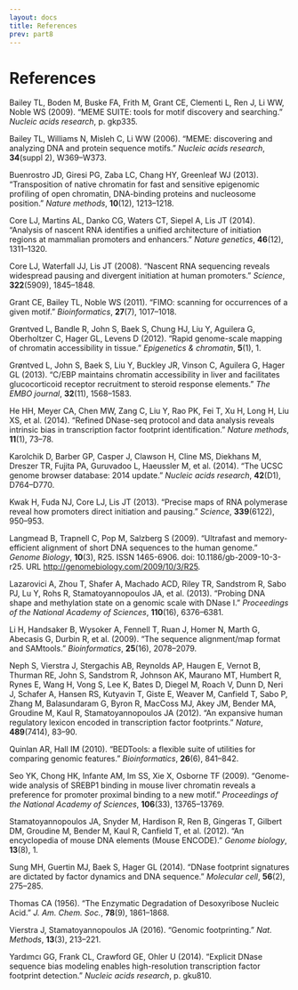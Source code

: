 ```yaml
---
layout: docs
title: References
prev: part8
---
```


# References

Bailey TL, Boden M, Buske FA, Frith M, Grant CE, Clementi L, Ren J, Li WW, Noble WS (2009). “MEME SUITE: tools for motif discovery and searching.” *Nucleic acids research*, p. gkp335.

Bailey TL, Williams N, Misleh C, Li WW (2006). “MEME: discovering and analyzing DNA and protein sequence motifs.” *Nucleic acids research*, **34**(suppl 2), W369–W373.

Buenrostro JD, Giresi PG, Zaba LC, Chang HY, Greenleaf WJ (2013). “Transposition of native chromatin for fast and sensitive epigenomic profiling of open chromatin, DNA-binding proteins and nucleosome position.” *Nature methods*, **10**(12), 1213–1218.

Core LJ, Martins AL, Danko CG, Waters CT, Siepel A, Lis JT (2014). “Analysis of nascent RNA identifies a unified architecture of initiation regions at mammalian promoters and enhancers.” *Nature genetics*, **46**(12), 1311–1320.

Core LJ, Waterfall JJ, Lis JT (2008). “Nascent RNA sequencing reveals widespread pausing and divergent initiation at human promoters.” *Science*, **322**(5909), 1845–1848.

Grant CE, Bailey TL, Noble WS (2011). “FIMO: scanning for occurrences of a given motif.” *Bioinformatics*, **27**(7), 1017–1018.

Grøntved L, Bandle R, John S, Baek S, Chung HJ, Liu Y, Aguilera G, Oberholtzer C, Hager GL, Levens D (2012). “Rapid genome-scale mapping of chromatin accessibility in tissue.” *Epigenetics & chromatin*, **5**(1), 1.

Grøntved L, John S, Baek S, Liu Y, Buckley JR, Vinson C, Aguilera G, Hager GL (2013). “C/EBP maintains chromatin accessibility in liver and facilitates glucocorticoid receptor recruitment to steroid response elements.” *The EMBO journal*, **32**(11), 1568–1583.

He HH, Meyer CA, Chen MW, Zang C, Liu Y, Rao PK, Fei T, Xu H, Long H, Liu XS, et al. (2014). “Refined DNase-seq protocol and data analysis reveals intrinsic bias in transcription factor footprint identification.” *Nature methods*, **11**(1), 73–78.

Karolchik D, Barber GP, Casper J, Clawson H, Cline MS, Diekhans M, Dreszer TR, Fujita PA, Guruvadoo L, Haeussler M, et al. (2014). “The UCSC genome browser database: 2014 update.” *Nucleic acids research*, **42**(D1), D764–D770.

Kwak H, Fuda NJ, Core LJ, Lis JT (2013). “Precise maps of RNA polymerase reveal how promoters direct initiation and pausing.” *Science*, **339**(6122), 950–953.

Langmead B, Trapnell C, Pop M, Salzberg S (2009). “Ultrafast and memory-efficient alignment of short DNA sequences to the human genome.” *Genome Biology*, **10**(3), R25. ISSN 1465-6906. doi: 10.1186/gb-2009-10-3-r25. URL http://genomebiology.com/2009/10/3/R25.

Lazarovici A, Zhou T, Shafer A, Machado ACD, Riley TR, Sandstrom R, Sabo PJ, Lu Y, Rohs R, Stamatoyannopoulos JA, et al. (2013). “Probing DNA shape and methylation state on a genomic scale with DNase I.” *Proceedings of the National Academy of Sciences*, **110**(16), 6376–6381.

Li H, Handsaker B, Wysoker A, Fennell T, Ruan J, Homer N, Marth G, Abecasis G, Durbin R, et al. (2009). “The sequence alignment/map format and SAMtools.” *Bioinformatics*, **25**(16), 2078–2079.

Neph S, Vierstra J, Stergachis AB, Reynolds AP, Haugen E, Vernot B, Thurman RE, John S, Sandstrom R, Johnson AK, Maurano MT, Humbert R, Rynes E, Wang H, Vong S, Lee K, Bates D, Diegel M, Roach V, Dunn D, Neri J, Schafer A, Hansen RS, Kutyavin T, Giste E, Weaver M, Canfield T, Sabo P, Zhang M, Balasundaram G, Byron R, MacCoss MJ, Akey JM, Bender MA, Groudine M, Kaul R, Stamatoyannopoulos JA (2012). “An expansive human regulatory lexicon encoded in transcription factor footprints.” *Nature*, **489**(7414), 83–90.

Quinlan AR, Hall IM (2010). “BEDTools: a flexible suite of utilities for comparing genomic features.” *Bioinformatics*, **26**(6), 841–842.

Seo YK, Chong HK, Infante AM, Im SS, Xie X, Osborne TF (2009). “Genome-wide analysis of SREBP1 binding in mouse liver chromatin reveals a preference for promoter proximal binding to a new motif.” *Proceedings of the National Academy of Sciences*, **106**(33), 13765–13769.

Stamatoyannopoulos JA, Snyder M, Hardison R, Ren B, Gingeras T, Gilbert DM, Groudine M, Bender M, Kaul R, Canfield T, et al. (2012). “An encyclopedia of mouse DNA elements (Mouse ENCODE).” *Genome biology*, **13**(8), 1.

Sung MH, Guertin MJ, Baek S, Hager GL (2014). “DNase footprint signatures are dictated by factor dynamics and DNA sequence.” *Molecular cell*, **56**(2), 275–285.

Thomas CA (1956). “The Enzymatic Degradation of Desoxyribose Nucleic Acid.” *J. Am. Chem. Soc.*, **78**(9), 1861–1868.

Vierstra J, Stamatoyannopoulos JA (2016). “Genomic footprinting.” *Nat. Methods*, **13**(3), 213–221.

Yardımcı GG, Frank CL, Crawford GE, Ohler U (2014). “Explicit DNase sequence bias modeling enables high-resolution transcription factor footprint detection.” *Nucleic acids research*, p. gku810.
